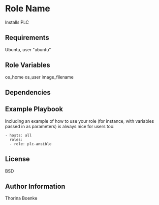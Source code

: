 Role Name
=========

Installs PLC

Requirements
------------

Ubuntu, user "ubuntu"

Role Variables
--------------

os_home
os_user
image_filename



Dependencies
------------



Example Playbook
----------------

Including an example of how to use your role (for instance, with variables passed in as parameters) is always nice for users too:

    - hosts: all
      roles:
      - role: plc-ansible

License
-------

BSD

Author Information
------------------

Thorina Boenke 

